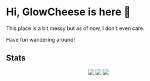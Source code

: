 # Hi, GlowCheese is here 👋

This place is a bit messy but as of now, I don't even care.

Have fun wandering around!

## Stats

<p align="center">
  <img src="https://github-readme-stats-flax-mu-79.vercel.app/api?username=GlowCheese&show_icons=true&theme=dark">
  <img src="https://github-readme-stats-flax-mu-79.vercel.app/api/top-langs/?username=GlowCheese&layout=compact&theme=dark">
  <img src="https://github-readme-activity-graph.vercel.app/graph?username=GlowCheese&theme=github-compact">
</p>
